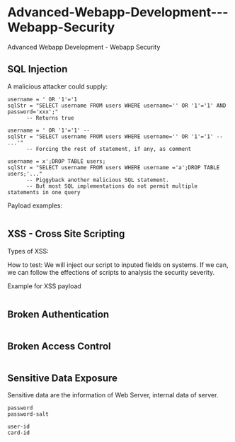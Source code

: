 # Advanced-Webapp-Development---Webapp-Security
Advanced Webapp Development - Webapp Security

## SQL Injection


A malicious attacker could supply:
```
username = ' OR '1'='1
sqlStr = "SELECT username FROM users WHERE username='' OR '1'='1' AND password='xxx';"
      -- Returns true
```
``` 
username = ' OR '1'='1' --
sqlStr = "SELECT username FROM users WHERE username='' OR '1'='1' -- ...'"
      -- Forcing the rest of statement, if any, as comment
```
```
username = x';DROP TABLE users;
sqlStr = "SELECT username FROM users WHERE username ='a';DROP TABLE users;'..."
      -- Piggyback another malicious SQL statement.
      -- But most SQL implementations do not permit multiple statements in one query
```

Payload examples:
```

```

## XSS - Cross Site Scripting


Types of XSS:

How to test: We will inject our script to inputed fields on systems.
If we can, we can follow the effections of scripts to analysis the security severity.

Example for XSS payload

```

```


## Broken Authentication

```

```
## Broken Access Control

```

```

## Sensitive Data Exposure
Sensitive data are the information of Web Server, internal data of server.
```
password
password-salt

user-id
card-id
```
